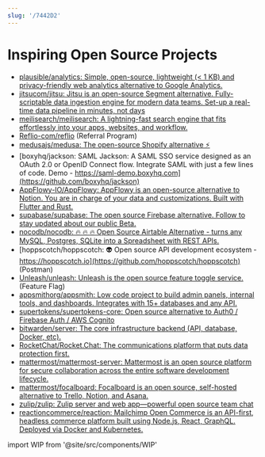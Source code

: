 ```yaml
---
slug: '/7442D2'
---
```


# Inspiring Open Source Projects

- [plausible/analytics: Simple, open-source, lightweight (< 1 KB) and privacy-friendly web analytics alternative to Google Analytics.](https://github.com/plausible/analytics)
- [jitsucom/jitsu: Jitsu is an open-source Segment alternative. Fully-scriptable data ingestion engine for modern data teams. Set-up a real-time data pipeline in minutes, not days](https://github.com/jitsucom/jitsu)
- [meilisearch/meilisearch: A lightning-fast search engine that fits effortlessly into your apps, websites, and workflow.](https://github.com/meilisearch/meilisearch)
- [Reflio-com/reflio](https://github.com/Reflio-com/reflio) (Referral Program)
- [medusajs/medusa: The open-source Shopify alternative ⚡️](https://github.com/medusajs/medusa)
- [boxyhq/jackson: SAML Jackson: A SAML SSO service designed as an OAuth 2.0 or OpenID Connect flow. Integrate SAML with just a few lines of code. Demo - https://saml-demo.boxyhq.com](https://github.com/boxyhq/jackson)
- [AppFlowy-IO/AppFlowy: AppFlowy is an open-source alternative to Notion. You are in charge of your data and customizations. Built with Flutter and Rust.](https://github.com/AppFlowy-IO/appflowy)
- [supabase/supabase: The open source Firebase alternative. Follow to stay updated about our public Beta.](https://github.com/supabase/supabase)
- [nocodb/nocodb: 🔥 🔥 🔥 Open Source Airtable Alternative - turns any MySQL, Postgres, SQLite into a Spreadsheet with REST APIs.](https://github.com/nocodb/nocodb)
- [hoppscotch/hoppscotch: 👽 Open source API development ecosystem - https://hoppscotch.io](https://github.com/hoppscotch/hoppscotch) (Postman)
- [Unleash/unleash: Unleash is the open source feature toggle service.](https://github.com/Unleash/unleash/) (Feature Flag)
- [appsmithorg/appsmith: Low code project to build admin panels, internal tools, and dashboards. Integrates with 15+ databases and any API.](https://github.com/appsmithorg/appsmith)
- [supertokens/supertokens-core: Open source alternative to Auth0 / Firebase Auth / AWS Cognito](https://github.com/supertokens/supertokens-core)
- [bitwarden/server: The core infrastructure backend (API, database, Docker, etc).](https://github.com/bitwarden/server)
- [RocketChat/Rocket.Chat: The communications platform that puts data protection first.](https://github.com/RocketChat/Rocket.Chat)
- [mattermost/mattermost-server: Mattermost is an open source platform for secure collaboration across the entire software development lifecycle.](https://github.com/mattermost/mattermost-server)
- [mattermost/focalboard: Focalboard is an open source, self-hosted alternative to Trello, Notion, and Asana.](https://github.com/mattermost/focalboard)
- [zulip/zulip: Zulip server and web app—powerful open source team chat](https://github.com/zulip/zulip)
- [reactioncommerce/reaction: Mailchimp Open Commerce is an API-first, headless commerce platform built using Node.js, React, GraphQL. Deployed via Docker and Kubernetes.](https://github.com/reactioncommerce/reaction/)

import WIP from '@site/src/components/WIP'

<WIP />
